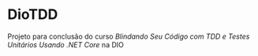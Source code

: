 # DioTDD

Projeto para conclusão do curso *Blindando Seu Código com TDD e Testes Unitários Usando .NET Core* na DIO
